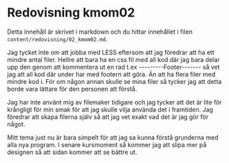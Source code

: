 ---
---
Redovisning kmom02
=========================

Detta innehåll är skrivet i markdown och du hittar innehållet i filen `content/redovisning/02_kmom02.md`.

Jag tycket inte om att jobba med LESS eftersom att jag föredrar att ha ett mindre antal filer. Hellre att bara ha en css fil med all kod där jag bara delar upp den genom att kommentera ut en rad t.ex ---------Footer------- så vet jag att all kod där under har med footern att göra. Än att ha flera filer med mindre kod i. För om någon annan skulle se mina filer så tycker jag att detta borde vara lättare för den personen att förstå.

Jag har inte använt mig av filemaker tidigare och jag tycker att det är lite för krångligt för min smak för att jag skulle vilja använda det i framtiden. Jag föredrar att skapa filerna själv så att jag vet exakt vad det är jag gör för något.

Mitt tema just nu är bara simpelt för att jag sa kunna förstå grunderna med alla nya program. I senare kursmoment så kommer jag att slipa mer på designen så att sidan kommer att se bättre ut.
